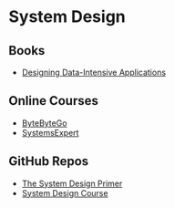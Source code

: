 # System Design

## Books

* [Designing Data-Intensive Applications][ddia]

[ddia]: https://www.oreilly.com/library/view/designing-data-intensive-applications/9781491903063/

## Online Courses

* [ByteByteGo](https://bytebytego.com/)
* [SystemsExpert](https://www.algoexpert.io/systems/product)

## GitHub Repos

* [The System Design Primer](https://github.com/donnemartin/system-design-primer)
* [System Design Course](https://github.com/karanpratapsingh/system-design)

